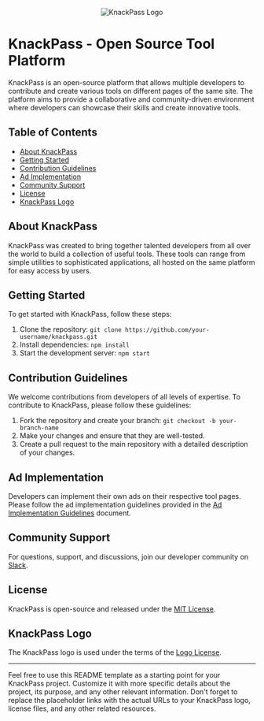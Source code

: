 <p align="center">
  <img cloudd.webp" alt="KnackPass Logo">
</p>

# KnackPass - Open Source Tool Platform

KnackPass is an open-source platform that allows multiple developers to contribute and create various tools on different pages of the same site. The platform aims to provide a collaborative and community-driven environment where developers can showcase their skills and create innovative tools.

## Table of Contents

- [About KnackPass](#about-knackpass)
- [Getting Started](#getting-started)
- [Contribution Guidelines](#contribution-guidelines)
- [Ad Implementation](#ad-implementation)
- [Community Support](#community-support)
- [License](#license)
- [KnackPass Logo](#knackpass-logo)

## About KnackPass

KnackPass was created to bring together talented developers from all over the world to build a collection of useful tools. These tools can range from simple utilities to sophisticated applications, all hosted on the same platform for easy access by users.

## Getting Started

To get started with KnackPass, follow these steps:

1. Clone the repository: `git clone https://github.com/your-username/knackpass.git`
2. Install dependencies: `npm install`
3. Start the development server: `npm start`

## Contribution Guidelines

We welcome contributions from developers of all levels of expertise. To contribute to KnackPass, please follow these guidelines:

1. Fork the repository and create your branch: `git checkout -b your-branch-name`
2. Make your changes and ensure that they are well-tested.
3. Create a pull request to the main repository with a detailed description of your changes.

## Ad Implementation

Developers can implement their own ads on their respective tool pages. Please follow the ad implementation guidelines provided in the [Ad Implementation Guidelines](ad-guidelines.md) document.

## Community Support

For questions, support, and discussions, join our developer community on [Slack](https://example.com/knackpass-slack).

## License

KnackPass is open-source and released under the [MIT License](LICENSE.md).

## KnackPass Logo

The KnackPass logo is used under the terms of the [Logo License](logo-license.md).

---

Feel free to use this README template as a starting point for your KnackPass project. Customize it with more specific details about the project, its purpose, and any other relevant information. Don't forget to replace the placeholder links with the actual URLs to your KnackPass logo, license files, and any other related resources.
